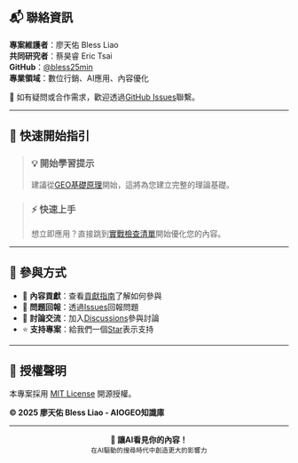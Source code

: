 ## 📬 聯絡資訊

**專案維護者**：廖天佑 Bless Liao  
**共同研究者**：蔡昊睿 Eric Tsai  
**GitHub**：[@bless25min](https://github.com/bless25min)  
**專業領域**：數位行銷、AI應用、內容優化  

📧 如有疑問或合作需求，歡迎透過[GitHub Issues](https://github.com/bless25min/AIOGEO-Knowledge/issues)聯繫。

---

## 🚀 快速開始指引

> ### 💡 開始學習提示
> 建議從[GEO基礎原理](posts/geo-fundamentals.md)開始，這將為您建立完整的理論基礎。

> ### ⚡ 快速上手
> 想立即應用？直接跳到[實戰檢查清單](posts/seo-geo-integration.md#內容骨架範本)開始優化您的內容。

---

## 🤝 參與方式

- 📝 **內容貢獻**：查看[貢獻指南](contributing.md)了解如何參與
- 🐛 **問題回報**：透過[Issues](https://github.com/bless25min/AIOGEO-Knowledge/issues)回報問題
- 💬 **討論交流**：加入[Discussions](https://github.com/bless25min/AIOGEO-Knowledge/discussions)參與討論
- ⭐ **支持專案**：給我們一個[Star](https://github.com/bless25min/AIOGEO-Knowledge)表示支持

---

## 📄 授權聲明

本專案採用 [MIT License](LICENSE) 開源授權。

**© 2025 廖天佑 Bless Liao - AIOGEO知識庫**

---

<p align="center">
  <strong>🌟 讓AI看見你的內容！</strong><br>
  <sub>在AI驅動的搜尋時代中創造更大的影響力</sub>
</p>
